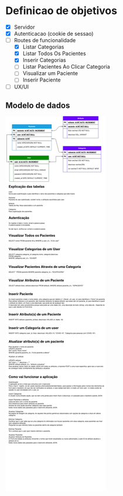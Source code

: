 # Definicao de objetivos

- [x] Servidor
- [x] Autenticacao (cookie de sessao)
- [ ] Routes de funcionalidade
  - [x] Listar Categorias
  - [x] Listar Todos Os Pacientes
  - [x] Inserir Categorias
  - [ ] Listar Pacientes Ao Clicar Categoria
  - [ ] Visualizar um Paciente
  - [ ] Inserir Paciente
- [ ] UX/UI

## Modelo de dados

![modelo de dados da aplicacao](./readme/DBUML.png)
